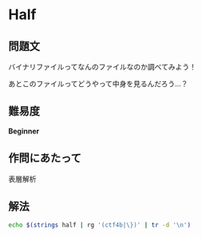# Half

## 問題文

バイナリファイルってなんのファイルなのか調べてみよう！

あとこのファイルってどうやって中身を見るんだろう...？

## 難易度

**Beginner**

## 作問にあたって

表層解析

## 解法

```sh
echo $(strings half | rg '(ctf4b|\})' | tr -d '\n')
```
